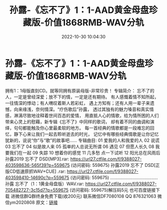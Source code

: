﻿---
title: 孙露-《忘不了》1：1-AAD黄金母盘珍藏版-价值1868RMB-WAV分轨
date: 2022-10-30 10:04:30
categories: 新碟专辑、稀有等精品
tags: 华语中文
---
# 孙露-《忘不了》1：1-AAD黄金母盘珍藏版-价值1868RMB-WAV分轨

拥有1：1母版直刻CD。就等同拥有原装母版-非常珍贵！
专辑简介：
忘不了的人，一定是曾经深爱；放不下的情，一定是还有期待。
有人感慨着情不知所起，一往情深的悸动；有人喟叹着斯人若彩虹，
遇上方知有；还有人用一辈子来遗憾，向来缘浅，奈何情深。“疗伤歌后”孙露，
透过其独有的魅力嗓音和真实情感，淋漓尽致地诠释着世间百态的爱情，
用直抵人心的情歌，给为情所困的人们带来心灵上的慰藉，新专辑《忘不了》中同样的歌词，
却有着不同的曲调和演绎，句句都能触及你心里最柔软的地方。
每一首经典的情歌都是一段难忘的回忆，静下心来让我们一起去聆听逝去的时光，
记忆中有哪些经典情歌是让你记忆犹新的，说说“你”与“歌”的故事吧……
专辑曲目:
01 爱我的人和我爱的人
02 说谎
03 忘不了
04 似是故人来
05 孤单的人总说无所谓
06 遇见
07 但愿人长久
08 我要我们在一起
09 失踪
10 想着你的感觉
11 几多愁
点一下试听
12 阳光总在风雨后
孙露2019 忘不了 DSD[MP3].rar: https://url27.ctfile.com/f/9388027-403598636-565f39?p=559675
(访问密码: 559675)
孙露2019 忘不了 DSD[正版CD低速原抓WAV+CUE] .rar: https://url27.ctfile.com/f/9388027-403598410-14690c?p=559675
(访问密码: 559675)
......................................
孙露 忘不了（1：1黄金母盘版）WAV.rar: https://url27.ctfile.com/f/9388027-705482727-3c15d7?p=559675
(访问密码: 559675)解压码5元
也可百度链接下载
进微信群Q群终身免费下载(收200元)
联系微信DF7080108 QQ 876321063
微信ym2020808
原文：[链接](https://blog.sina.com.cn/s/blog_1647c7e760103102f.html)